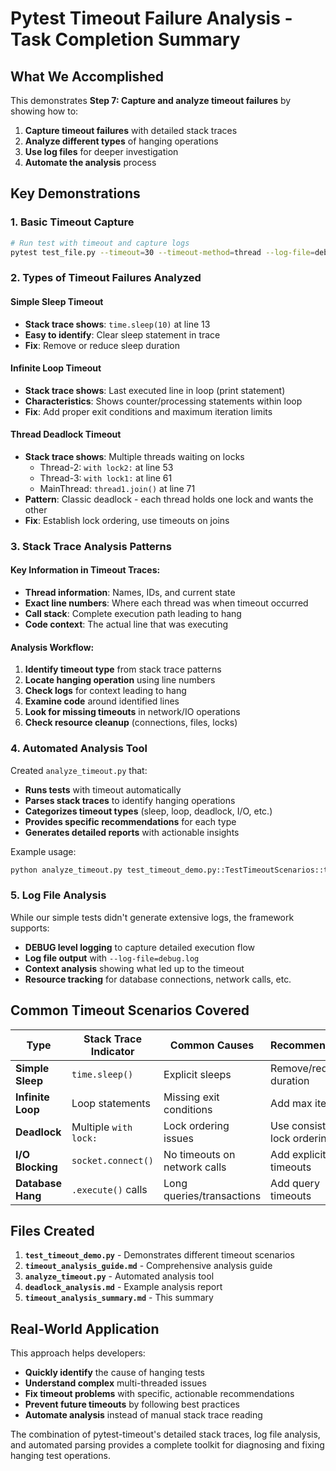 # Pytest Timeout Failure Analysis - Task Completion Summary

## What We Accomplished

This demonstrates **Step 7: Capture and analyze timeout failures** by showing how to:

1. **Capture timeout failures** with detailed stack traces
2. **Analyze different types** of hanging operations
3. **Use log files** for deeper investigation
4. **Automate the analysis** process

## Key Demonstrations

### 1. Basic Timeout Capture
```bash
# Run test with timeout and capture logs
pytest test_file.py --timeout=30 --timeout-method=thread --log-file=debug.log --log-level=DEBUG -v -s
```

### 2. Types of Timeout Failures Analyzed

#### Simple Sleep Timeout
- **Stack trace shows**: `time.sleep(10)` at line 13
- **Easy to identify**: Clear sleep statement in trace
- **Fix**: Remove or reduce sleep duration

#### Infinite Loop Timeout  
- **Stack trace shows**: Last executed line in loop (print statement)
- **Characteristics**: Shows counter/processing statements within loop
- **Fix**: Add proper exit conditions and maximum iteration limits

#### Thread Deadlock Timeout
- **Stack trace shows**: Multiple threads waiting on locks
  - Thread-2: `with lock2:` at line 53
  - Thread-3: `with lock1:` at line 61
  - MainThread: `thread1.join()` at line 71
- **Pattern**: Classic deadlock - each thread holds one lock and wants the other
- **Fix**: Establish lock ordering, use timeouts on joins

### 3. Stack Trace Analysis Patterns

#### Key Information in Timeout Traces:
- **Thread information**: Names, IDs, and current state
- **Exact line numbers**: Where each thread was when timeout occurred
- **Call stack**: Complete execution path leading to hang
- **Code context**: The actual line that was executing

#### Analysis Workflow:
1. **Identify timeout type** from stack trace patterns
2. **Locate hanging operation** using line numbers  
3. **Check logs** for context leading to hang
4. **Examine code** around identified lines
5. **Look for missing timeouts** in network/IO operations
6. **Check resource cleanup** (connections, files, locks)

### 4. Automated Analysis Tool

Created `analyze_timeout.py` that:
- **Runs tests** with timeout automatically
- **Parses stack traces** to identify hanging operations
- **Categorizes timeout types** (sleep, loop, deadlock, I/O, etc.)
- **Provides specific recommendations** for each type
- **Generates detailed reports** with actionable insights

Example usage:
```bash
python analyze_timeout.py test_timeout_demo.py::TestTimeoutScenarios::test_thread_deadlock_timeout --timeout=3 --output=analysis.md
```

### 5. Log File Analysis

While our simple tests didn't generate extensive logs, the framework supports:
- **DEBUG level logging** to capture detailed execution flow
- **Log file output** with `--log-file=debug.log`
- **Context analysis** showing what led up to the timeout
- **Resource tracking** for database connections, network calls, etc.

## Common Timeout Scenarios Covered

| Type | Stack Trace Indicator | Common Causes | Recommendations |
|------|----------------------|---------------|-----------------|
| **Simple Sleep** | `time.sleep()` | Explicit sleeps | Remove/reduce duration |
| **Infinite Loop** | Loop statements | Missing exit conditions | Add max iterations |
| **Deadlock** | Multiple `with lock:` | Lock ordering issues | Use consistent lock ordering |
| **I/O Blocking** | `socket.connect()` | No timeouts on network calls | Add explicit timeouts |
| **Database Hang** | `.execute()` calls | Long queries/transactions | Add query timeouts |

## Files Created

1. **`test_timeout_demo.py`** - Demonstrates different timeout scenarios
2. **`timeout_analysis_guide.md`** - Comprehensive analysis guide
3. **`analyze_timeout.py`** - Automated analysis tool
4. **`deadlock_analysis.md`** - Example analysis report
5. **`timeout_analysis_summary.md`** - This summary

## Real-World Application

This approach helps developers:
- **Quickly identify** the cause of hanging tests
- **Understand complex** multi-threaded issues
- **Fix timeout problems** with specific, actionable recommendations
- **Prevent future timeouts** by following best practices
- **Automate analysis** instead of manual stack trace reading

The combination of pytest-timeout's detailed stack traces, log file analysis, and automated parsing provides a complete toolkit for diagnosing and fixing hanging test operations.
